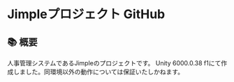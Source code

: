# Jimpleプロジェクト GitHub

## 📚 概要

人事管理システムであるJimpleのプロジェクトです。
Unity 6000.0.38 f1にて作成しました。同環境以外の動作については保証いたしかねます。
